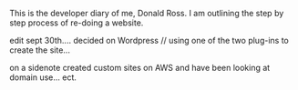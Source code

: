 This is the developer diary of me, Donald Ross. I am outlining the step by step process of re-doing a website. 


edit sept 30th.... decided on Wordpress // using one of the two plug-ins to create the site... 


on a sidenote created custom sites on AWS and have been looking at domain use... ect.

